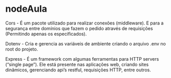 # nodeAula
Cors - É um pacote utilizado para realizar conexões (middleware). E para a segurança entre domínios que fazem o pedido através de requisições (Permitindo apenas os especificados).

Dotenv - Cria e gerencia as variáveis de ambiente criando o arquivo .env no root do projeto.

Express  - É um framework com algumas ferramentas para HTTP servers (“single page”). Ele está presente nas aplicações web, criando sites dinâmicos, gerenciando api’s restful, requisições HTTP, entre outros.
